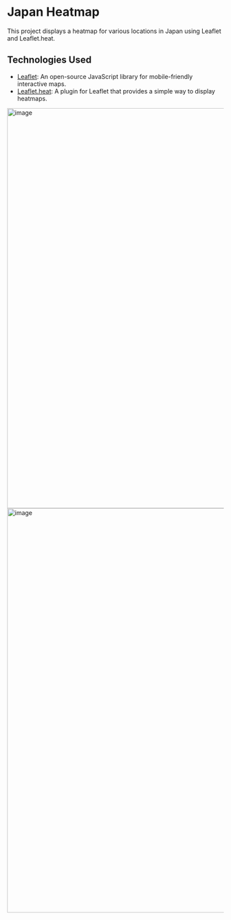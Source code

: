 # Japan Heatmap

This project displays a heatmap for various locations in Japan using Leaflet and Leaflet.heat.

## Technologies Used 

- [Leaflet](https://leafletjs.com/): An open-source JavaScript library for mobile-friendly interactive maps.
- [Leaflet.heat](https://github.com/Leaflet/Leaflet.heat): A plugin for Leaflet that provides a simple way to display heatmaps.

  
<img width="931" alt="image" src="https://github.com/LittleSmile05/Jpan_Heatmap/assets/111835072/6de40154-9e1e-4025-85d0-aa1ac5e7e078">
<img width="941" alt="image" src="https://github.com/LittleSmile05/Jpan_Heatmap/assets/111835072/81cc47cf-eaf7-4412-aa9e-b27db2a2360b">
